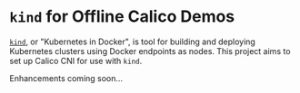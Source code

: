 # `kind` for Offline Calico Demos

[`kind`](https://kind.sigs.k8s.io/), or "Kubernetes in Docker", is tool for building and deploying Kubernetes clusters using Docker endpoints as nodes. This project aims to set up Calico CNI for use with `kind`.

Enhancements coming soon...
